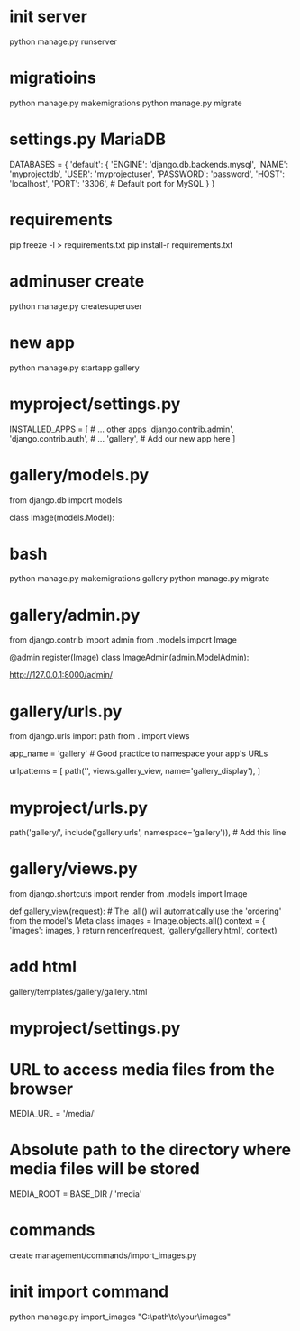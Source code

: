 # init server
python manage.py runserver

# migratioins
python manage.py makemigrations
python manage.py migrate

# settings.py MariaDB

DATABASES = {
    'default': {
        'ENGINE': 'django.db.backends.mysql',
        'NAME': 'myprojectdb',
        'USER': 'myprojectuser',
        'PASSWORD': 'password',
        'HOST': 'localhost',
        'PORT': '3306', # Default port for MySQL
    }
}

# requirements
pip freeze -l > requirements.txt
pip install-r requirements.txt

# adminuser create
python manage.py createsuperuser

# new app
python manage.py startapp gallery

# myproject/settings.py
INSTALLED_APPS = [
    # ... other apps
    'django.contrib.admin',
    'django.contrib.auth',
    # ...
    'gallery', # Add our new app here
]

# gallery/models.py
from django.db import models

class Image(models.Model):

# bash
python manage.py makemigrations gallery
python manage.py migrate

# gallery/admin.py
from django.contrib import admin
from .models import Image

@admin.register(Image)
class ImageAdmin(admin.ModelAdmin):

http://127.0.0.1:8000/admin/

# gallery/urls.py
from django.urls import path
from . import views

app_name = 'gallery' # Good practice to namespace your app's URLs

urlpatterns = [
    path('', views.gallery_view, name='gallery_display'),
]

# myproject/urls.py
path('gallery/', include('gallery.urls', namespace='gallery')), # Add this line

# gallery/views.py
from django.shortcuts import render
from .models import Image

def gallery_view(request):
    # The .all() will automatically use the 'ordering' from the model's Meta class
    images = Image.objects.all()
    context = {
        'images': images,
    }
    return render(request, 'gallery/gallery.html', context)

# add html 
gallery/templates/gallery/gallery.html

# myproject/settings.py

# URL to access media files from the browser
MEDIA_URL = '/media/'

# Absolute path to the directory where media files will be stored
MEDIA_ROOT = BASE_DIR / 'media'

# commands
create management/commands/import_images.py

# init import command
python manage.py import_images "C:\path\to\your\images"










